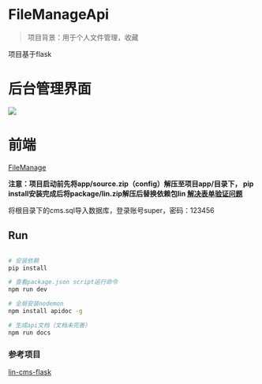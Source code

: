 # FileManageApi
>项目背景：用于个人文件管理，收藏

项目基于flask

# 后台管理界面
![](public/1.jpg)

# 前端
[FileManage](https://github.com/renserve/fileManage)

**注意：项目启动前先将app/source.zip（config）解压至项目app/目录下，
pip install安装完成后将package/lin.zip解压后替换依赖包lin
 [解决表单验证问题](https://github.com/TaleLin/lin-cms-flask/issues/125)**

将根目录下的cms.sql导入数据库，登录账号super，密码：123456
## Run
``` bash

# 安装依赖
pip install

# 查看package.json script运行命令
npm run dev

# 全局安装nodemon
npm install apidoc -g

# 生成api文档（文档未完善）
npm run docs
```
### 参考项目
[lin-cms-flask](https://github.com/TaleLin/lin-cms-flask)
